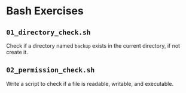 # Bash Exercises

## `01_directory_check.sh`

Check if a directory named `backup` exists in the current directory, if not create it.

## `02_permission_check.sh`

Write a script to check if a file is readable, writable, and executable.

